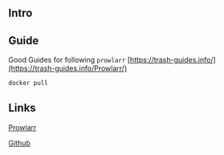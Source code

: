 
## Intro

## Guide

Good Guides for following  `prowlarr`
[https://trash-guides.info/](https://trash-guides.info/Prowlarr/)

```sh
docker pull 
```

## Links

[Prowlarr](https://prowlarr.com/#home)


[Github](https://github.com/Prowlarr/Prowlarr) 
